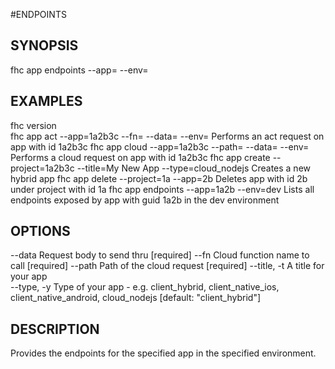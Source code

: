 #ENDPOINTS

## SYNOPSIS
 fhc app endpoints --app=<app> --env=<env>

## EXAMPLES
  fhc version                                                                                                
  fhc app act --app=1a2b3c --fn=<serverside Function> --data=<data to send> --env=<environment>              Performs an act request on app with id 1a2b3c
  fhc app cloud --app=1a2b3c --path=<serverside path from root> --data=<Data to send> --env=<environment>    Performs a cloud request on app with id 1a2b3c
  fhc app create --project=1a2b3c --title=My New App --type=cloud_nodejs                                     Creates a new hybrid app
  fhc app delete --project=1a --app=2b                                                                       Deletes app with id 2b under project with id 1a
  fhc app endpoints --app=1a2b --env=dev                                                                     Lists all endpoints exposed by app with guid 1a2b in the dev environment


## OPTIONS
  --data       Request body to send thru                                                                      [required]
  --fn         Cloud function name to call                                                                    [required]
  --path       Path of the cloud request                                                                      [required]
  --title, -t  A title for your app                                                                         
  --type, -y   Type of your app - e.g. client_hybrid, client_native_ios, client_native_android, cloud_nodejs  [default: "client_hybrid"]

## DESCRIPTION

Provides the endpoints for the specified app in the specified environment.